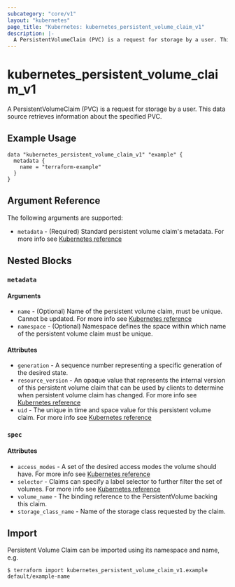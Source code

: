 ```yaml
---
subcategory: "core/v1"
layout: "kubernetes"
page_title: "Kubernetes: kubernetes_persistent_volume_claim_v1"
description: |-
  A PersistentVolumeClaim (PVC) is a request for storage by a user. This data source retrieves information about the specified PVC.
---
```


# kubernetes_persistent_volume_claim_v1

A PersistentVolumeClaim (PVC) is a request for storage by a user. This data source retrieves information about the specified PVC.


## Example Usage

```hcl
data "kubernetes_persistent_volume_claim_v1" "example" {
  metadata {
    name = "terraform-example"
  }
}
```

## Argument Reference

The following arguments are supported:

* `metadata` - (Required) Standard persistent volume claim's metadata. For more info see [Kubernetes reference](https://github.com/kubernetes/community/blob/master/contributors/devel/sig-architecture/api-conventions.md#metadata)



## Nested Blocks

### `metadata`

#### Arguments

* `name` - (Optional) Name of the persistent volume claim, must be unique. Cannot be updated. For more info see [Kubernetes reference](https://kubernetes.io/docs/concepts/overview/working-with-objects/names/#names)
* `namespace` - (Optional) Namespace defines the space within which name of the persistent volume claim must be unique.

#### Attributes

* `generation` - A sequence number representing a specific generation of the desired state.
* `resource_version` - An opaque value that represents the internal version of this persistent volume claim that can be used by clients to determine when persistent volume claim has changed. For more info see [Kubernetes reference](https://github.com/kubernetes/community/blob/master/contributors/devel/sig-architecture/api-conventions.md#concurrency-control-and-consistency)
* `uid` - The unique in time and space value for this persistent volume claim. For more info see [Kubernetes reference](https://kubernetes.io/docs/concepts/overview/working-with-objects/names/#uids)

### `spec`

#### Attributes

* `access_modes` - A set of the desired access modes the volume should have. For more info see [Kubernetes reference](https://kubernetes.io/docs/concepts/storage/persistent-volumes#access-modes)
* `selector` - Claims can specify a label selector to further filter the set of volumes. For more info see [Kubernetes reference](https://kubernetes.io/docs/concepts/storage/persistent-volumes/#selector)
* `volume_name` - The binding reference to the PersistentVolume backing this claim.
* `storage_class_name` - Name of the storage class requested by the claim.

## Import

Persistent Volume Claim can be imported using its namespace and name, e.g.

```
$ terraform import kubernetes_persistent_volume_claim_v1.example default/example-name
```

